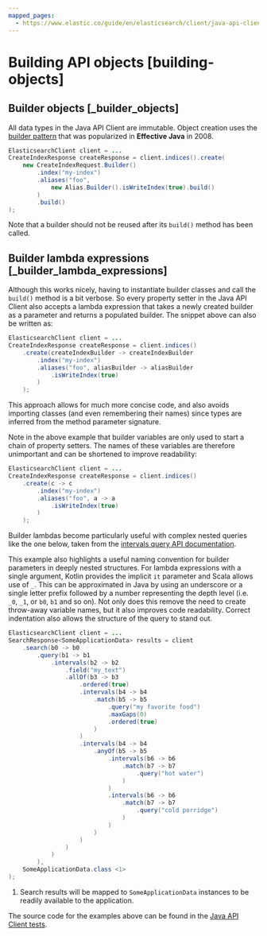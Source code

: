 ```yaml
---
mapped_pages:
  - https://www.elastic.co/guide/en/elasticsearch/client/java-api-client/current/building-objects.html
---
```


# Building API objects [building-objects]


## Builder objects [_builder_objects]

All data types in the Java API Client are immutable. Object creation uses the [builder pattern](https://www.informit.com/articles/article.aspx?p=1216151&seqNum=2) that was popularized in **Effective Java** in 2008.

```java
ElasticsearchClient client = ...
CreateIndexResponse createResponse = client.indices().create(
    new CreateIndexRequest.Builder()
        .index("my-index")
        .aliases("foo",
            new Alias.Builder().isWriteIndex(true).build()
        )
        .build()
);
```

Note that a builder should not be reused after its `build()` method has been called.


## Builder lambda expressions [_builder_lambda_expressions]

Although this works nicely, having to instantiate builder classes and call the `build()` method is a bit verbose. So every property setter in the Java API Client also accepts a lambda expression that takes a newly created builder as a parameter and returns a populated builder. The snippet above can also be written as:

```java
ElasticsearchClient client = ...
CreateIndexResponse createResponse = client.indices()
    .create(createIndexBuilder -> createIndexBuilder
        .index("my-index")
        .aliases("foo", aliasBuilder -> aliasBuilder
            .isWriteIndex(true)
        )
    );
```

This approach allows for much more concise code, and also avoids importing classes (and even remembering their names) since types are inferred from the method parameter signature.

Note in the above example that builder variables are only used to start a chain of property setters. The names of these variables are therefore unimportant and can be shortened to improve readability:

```java
ElasticsearchClient client = ...
CreateIndexResponse createResponse = client.indices()
    .create(c -> c
        .index("my-index")
        .aliases("foo", a -> a
            .isWriteIndex(true)
        )
    );
```

Builder lambdas become particularly useful with complex nested queries like the one below, taken from the [intervals query API documentation](elasticsearch://reference/query-languages/query-dsl/query-dsl-intervals-query.md).

This example also highlights a useful naming convention for builder parameters in deeply nested structures. For lambda expressions with a single argument, Kotlin provides the implicit `it` parameter and Scala allows use of `_`. This can be approximated in Java by using an underscore or a single letter prefix followed by a number representing the depth level (i.e. `_0`, `_1`, or `b0`, `b1` and so on). Not only does this remove the need to create throw-away variable names, but it also improves code readability. Correct indentation also allows the structure of the query to stand out.

```java
ElasticsearchClient client = ...
SearchResponse<SomeApplicationData> results = client
    .search(b0 -> b0
        .query(b1 -> b1
            .intervals(b2 -> b2
                .field("my_text")
                .allOf(b3 -> b3
                    .ordered(true)
                    .intervals(b4 -> b4
                        .match(b5 -> b5
                            .query("my favorite food")
                            .maxGaps(0)
                            .ordered(true)
                        )
                    )
                    .intervals(b4 -> b4
                        .anyOf(b5 -> b5
                            .intervals(b6 -> b6
                                .match(b7 -> b7
                                    .query("hot water")
                                )
                            )
                            .intervals(b6 -> b6
                                .match(b7 -> b7
                                    .query("cold porridge")
                                )
                            )
                        )
                    )
                )
            )
        ),
    SomeApplicationData.class <1>
);
```

1. Search results will be mapped to `SomeApplicationData` instances to be readily available to the application.


The source code for the examples above can be found in the [Java API Client tests](https://github.com/elastic/elasticsearch-java/tree/master/java-client/src/test/java/co/elastic/clients/documentation).

